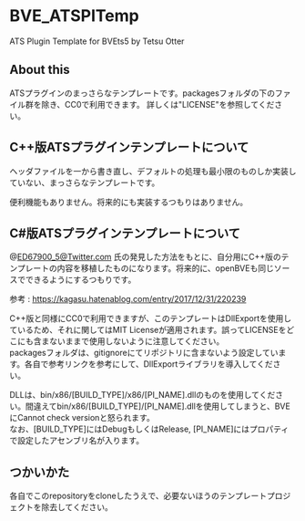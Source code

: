 # BVE_ATSPITemp
ATS Plugin Template for BVEts5 by Tetsu Otter

## About this
ATSプラグインのまっさらなテンプレートです。packagesフォルダの下のファイル群を除き、CC0で利用できます。
詳しくは"LICENSE"を参照してください。

## C++版ATSプラグインテンプレートについて
ヘッダファイルを一から書き直し、デフォルトの処理も最小限のものしか実装していない、まっさらなテンプレートです。

便利機能もありません。将来的にも実装するつもりはありません。

## C#版ATSプラグインテンプレートについて
@ED67900_5@Twitter.com 氏の発見した方法をもとに、自分用にC++版のテンプレートの内容を移植したものになります。将来的に、openBVEも同じソースでできるようにするつもりです。

参考 : https://kagasu.hatenablog.com/entry/2017/12/31/220239

C++版と同様にCC0で利用できますが、このテンプレートはDllExportを使用しているため、それに関してはMIT Licenseが適用されます。誤ってLICENSEをどこにも含まないままで使用しないように注意してください。  
packagesフォルダは、gitignoreにてリポジトリに含まないよう設定しています。各自で参考リンクを参考にして、DllExportライブラリを導入してください。

DLLは、bin/x86/[BUILD_TYPE]/x86/[PI_NAME].dllのものを使用してください。間違えてbin/x86/[BUILD_TYPE]/[PI_NAME].dllを使用してしまうと、BVEにCannot check versionと怒られます。  
なお、[BUILD_TYPE]にはDebugもしくはRelease, [PI_NAME]にはプロパティで設定したアセンブリ名が入ります。

## つかいかた
各自でこのrepositoryをcloneしたうえで、必要ないほうのテンプレートプロジェクトを除去してください。

